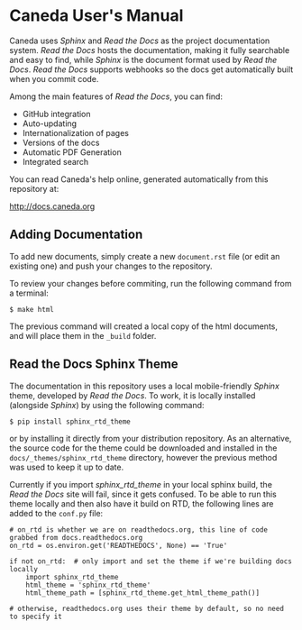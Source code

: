 Caneda User's Manual
====================

Caneda uses *Sphinx* and *Read the Docs* as the project documentation system. *Read the Docs* hosts the documentation, making it fully searchable and easy to find, while *Sphinx* is the document format used by *Read the Docs*. *Read the Docs* supports webhooks so the docs get automatically built when you commit code.

Among the main features of *Read the Docs*, you can find:
  * GitHub integration
  * Auto-updating
  * Internationalization of pages
  * Versions of the docs
  * Automatic PDF Generation
  * Integrated search

You can read Caneda's help online, generated automatically from this repository at:

http://docs.caneda.org


Adding Documentation
--------------------
To add new documents, simply create a new ``document.rst`` file (or edit an existing one) and push your changes to the repository.

To review your changes before commiting, run the following command from a terminal:

``$ make html``

The previous command will created a local copy of the html documents, and will place them in the ``_build`` folder.


Read the Docs Sphinx Theme
--------------------------
The documentation in this repository uses a local mobile-friendly *Sphinx* theme, developed by *Read the Docs*. To work, it is locally installed (alongside *Sphinx*) by using the following command:

``$ pip install sphinx_rtd_theme``

or by installing it directly from your distribution repository. As an alternative, the source code for the theme could be downloaded and installed in the ``docs/_themes/sphinx_rtd_theme`` directory, however the previous method was used to keep it up to date.

Currently if you import *sphinx_rtd_theme* in your local sphinx build, the *Read the Docs* site will fail, since it gets confused. To be able to run this theme locally and then also have it build on RTD, the following lines are added to the  ``conf.py`` file:

    # on_rtd is whether we are on readthedocs.org, this line of code grabbed from docs.readthedocs.org
    on_rtd = os.environ.get('READTHEDOCS', None) == 'True'

    if not on_rtd:  # only import and set the theme if we're building docs locally
        import sphinx_rtd_theme
        html_theme = 'sphinx_rtd_theme'
        html_theme_path = [sphinx_rtd_theme.get_html_theme_path()]

    # otherwise, readthedocs.org uses their theme by default, so no need to specify it


